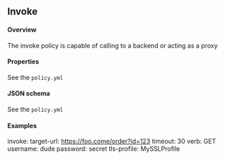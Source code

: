 ## Invoke

#### Overview
The invoke policy is capable of calling to a backend or acting as a proxy

#### Properties
See the `policy.yml`

#### JSON schema
See the `policy.yml`

#### Examples
invoke:
  target-url: https://foo.come/order?id=123
  timeout: 30
  verb: GET
  username: dude
  password: secret
  tls-profile: MySSLProfile
